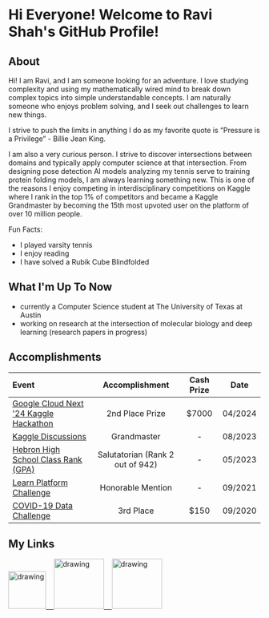 # Hi Everyone! Welcome to Ravi Shah's GitHub Profile!

## About
Hi! I am Ravi, and I am someone looking for an adventure. I love studying complexity and using my mathematically wired mind to break down complex topics into simple understandable concepts. I am naturally someone who enjoys problem solving, and I seek out challenges to learn new things. 

I strive to push the limits in anything I do as my favorite quote is “Pressure is a Privilege” - Billie Jean King.

I am also a very curious person. I strive to discover intersections between domains and typically apply computer science at that intersection. From designing pose detection AI models analyzing my tennis serve to training protein folding models, I am always learning something new. This is one of the reasons I enjoy competing in interdisciplinary competitions on Kaggle where I rank in the top 1% of competitors and became a Kaggle Grandmaster by becoming the 15th most upvoted user on the platform of over 10 million people. 

Fun Facts:
- I played varsity tennis
- I enjoy reading
- I have solved a Rubik Cube Blindfolded 

## What I'm Up To Now
- currently a Computer Science student at The University of Texas at Austin
- working on research at the intersection of molecular biology and deep learning (research papers in progress)

## Accomplishments

| Event | Accomplishment | Cash Prize | Date |
| :--- | :---: | :---: | :---: |
|  [Google Cloud Next '24 Kaggle Hackathon](https://www.kaggle.com/competitions/next-2024-hackathon/discussion/492773) | 2nd Place Prize | $7000 | 04/2024 |
| [Kaggle Discussions](https://www.kaggle.com/ravishah1/discussion) | Grandmaster | - | 08/2023 |
| [Hebron High School Class Rank (GPA)](https://www.hebronhawkeye.com/feature/2023/05/15/salutatorian-shah/) | Salutatorian (Rank 2 out of 942) | - | 05/2023 |
| [Learn Platform Challenge](https://www.kaggle.com/c/learnplatform-covid19-impact-on-digital-learning/discussion/287019) | Honorable Mention | - | 09/2021 |
| [COVID-19 Data Challenge](https://mexico.ucsd.edu/initiatives/border-solutions/data-challenge.html) | 3rd Place | $150 | 09/2020 |

## My Links
<a href="https://www.kaggle.com/ravishah1"><img src="https://res.cloudinary.com/importdata/image/upload/v1595012924/kaggle_ksaktb.png" alt="drawing" width="75"/>&nbsp;&nbsp;&nbsp;&nbsp;<a href="https://www.linkedin.com/in/ravi-n-shah1/"><img src="https://res.cloudinary.com/importdata/image/upload/v1595012354/linkedin_t9qiwy.png" alt="drawing" width="100"/>&nbsp;&nbsp;&nbsp;&nbsp;<a href="https://www.youtube.com/channel/UCThBxoYMyrScoo22x2c02kQ"><img src="https://res.cloudinary.com/importdata/image/upload/v1595012354/yt_logo_jjgys4.png" alt="drawing" width="100"/>

<!--
**RaviShah1/ravishah1** is a ✨ _special_ ✨ repository because its `README.md` (this file) appears on your GitHub profile.

Here are some ideas to get you started:

- 🔭 I’m currently working on ...
- 🌱 I’m currently learning ...
- 👯 I’m looking to collaborate on ...
- 🤔 I’m looking for help with ...
- 💬 Ask me about ...
- 📫 How to reach me: ...
- 😄 Pronouns: ...
- ⚡ Fun fact: ...
-->
